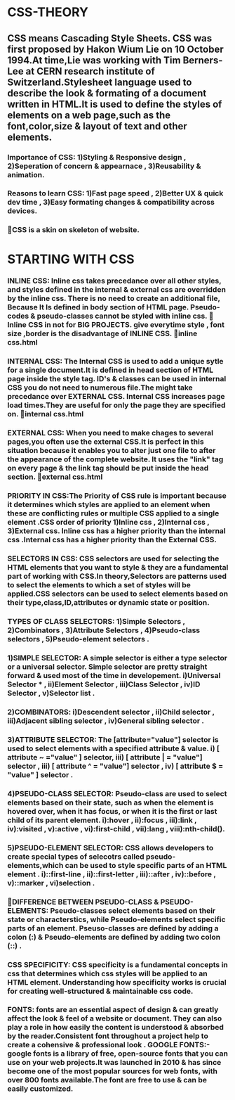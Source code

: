 # CSS-THEORY
   ## CSS means Cascading Style Sheets. CSS was first proposed by Hakon Wium Lie on 10 October 1994.At time,Lie was working with Tim Berners-Lee at CERN research institute of Switzerland.Stylesheet language used to describe the look & formating of a document written in HTML.It is used to define the styles of elements on a web page,such as the font,color,size & layout of text and other elements.
   ### Importance of CSS: 1)Styling & Responsive design , 2)Seperation  of concern & appearnace , 3)Reusability & animation.
   ### Reasons to learn CSS: 1)Fast page speed , 2)Better UX & quick dev time , 3)Easy formating changes & compatibility across devices.
   ### 🦖CSS is a skin on skeleton of website.
   
# STARTING WITH CSS

### INLINE CSS: Inline css takes precedance over all other styles, and styles defined in the internal & external css are overridden by the inline css. There is no need to create an additional file, Because It Is defined in body section of HTML page. Pseudo-codes & pseudo-classes cannot be styled with inline css. 🦖Inline CSS in not for BIG PROJECTS. give everytime style , font size ,border is the disadvantage of INLINE CSS. 🦖inline css.html 
### INTERNAL CSS: The Internal CSS is used to add a unique sytle for a single document.It is defined in head section of HTML page inside the style tag. ID's & classes can be used in internal CSS you do not need to numerous file.The might take precedance over EXTERNAL CSS. Internal CSS increases page load times.They are useful for only the page they are specified on. 🦖internal css.html
### EXTERNAL CSS: When you need to make chages to several pages,you often use the external CSS.It is perfect in this situation because it enables you to alter just one file to after the appearance of the complete website. It uses the "link" tag on every page & the link tag should be put inside the head section. 🦖external css.html   
### PRIORITY IN CSS:The Priority of CSS rule is important because it determines which styles are applied to an element when these are conflicting rules or multiple CSS applied to a single element .CSS order of priority 1)Inline css , 2)Internal css , 3)External css. Inline css has a higher priority than the internal css .Internal css has a higher priority than the External CSS.
### SELECTORS IN CSS: CSS selectors are used for selecting the HTML elements that you want to style & they are a fundamental part of working with CSS.In theory,Selectors are patterns used to select the elements to which a set of styles will be applied.CSS selectors can be used to select elements based on their type,class,ID,attributes or dynamic state or position.
### TYPES OF CLASS SELECTORS: 1)Simple Selectors , 2)Combinators , 3)Attribute Selectors , 4)Pseudo-class selectors , 5)Pseudo-element selectors .
### 1)SIMPLE SELECTOR: A simple selector is either a type selector or a universal selector. Simple selector are pretty straight forward & used most of the time in developement. i)Universal Selector * , ii)Element Selector , iii)Class Selector , iv)ID Selector , v)Selector list . 
### 2)COMBINATORS:  i)Descendent selector , ii)Child selector , iii)Adjacent sibling selector , iv)General sibling selector .
### 3)ATTRIBUTE SELECTOR: The [attribute="value"] selector is used to select elements with a specified attribute & value. i) [ attribute ~ ="value" ] selector, iii) [ attribute | = "value"] selector , iii) [ attribute ^ = "value"] selector , iv) [ attribute $ = "value" ] selector .
### 4)PSEUDO-CLASS SELECTOR: Pseudo-class are used to select elements based on their state, such as when the element is hovered over, when it has focus, or when it is the first  or last child of its parent element. i):hover , ii):focus , iii):link , iv):visited , v):active , vi):first-child , vii):lang , viii):nth-child().
### 5)PSEUDO-ELEMENT SELECTOR: CSS allows developers to create special types of selecotrs called pseudo-elements,which can be used to style specific parts of an HTML element . i)::first-line , ii)::first-letter , iii)::after , iv)::before , v)::marker , vi)selection .
### 🦖DIFFERENCE BETWEEN PSEUDO-CLASS & PSEUDO-ELEMENTS: Pseudo-classes select elements based on their state or characterstics, while Pseudo-elements select specific parts of an element. Pseuso-classes are defined by adding a colon (:) & Pseudo-elements are defined by adding two colon (::) .
### CSS SPECIFICITY: CSS specificity is a fundamental concepts in css that determines which css styles will be applied to an HTML element. Understanding how specificity works is crucial for creating well-structured & maintainable css code.
### FONTS: fonts are an essential aspect of design & can greatly affect the look & feel of a website or document. They can also play a role in how easily the content is understood & absorbed by the reader.Consistent font throughout a project help to create a cohensive & professional look . GOOGLE FONTS:- google fonts is a library of free, open-source fonts that you can use on your web projects.It was launched in 2010 & has since become one of the most popular sources for web fonts, with over 800 fonts available.The font are free to use & can be easily customized. 
   
   
